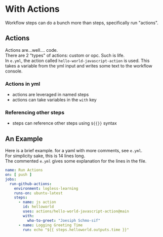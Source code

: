 # With Actions
Workflow steps can do a bunch more than steps, specifically run "actions".

## Actions
Actions are...well.... code.  
There are 2 "types" of actions: custom or opc. Such is life.  
In `e.yml`, the action called `hello-world-javascript-action` is used. This takes a variable from the yml input and writes some text to the workflow console.  

### Actions in yml
- actions are leveraged in named steps
- actions can take variables in the `with` key

### Referencing other steps
- steps can reference other steps using `${{}}` syntax

## An Example
Here is a brief example. for a yaml with more comments, see `e.yml`.  
For simplicity sake, this is 14 lines long.  
The commented `e.yml` gives some explanation for the lines in the file. 

```yaml
name: Run Actions
on: [ push ]
jobs:
  run-github-actions:  
    environment: logless-learning
    runs-on: ubuntu-latest
    steps:
      - name: js action
        id: helloworld
        uses: actions/hello-world-javascript-action@main
        with:
          who-to-greet: "Joesiph Schmo-sif"
      - name: Logging Greeting Time
        run: echo "${{ steps.helloworld.outputs.time }}"
```
